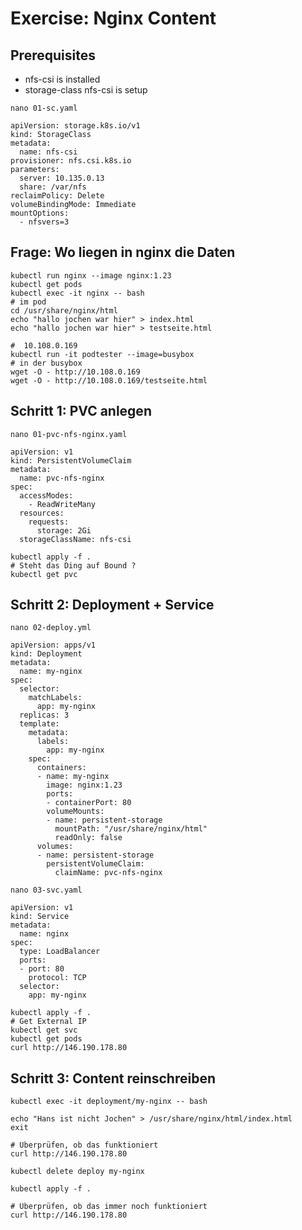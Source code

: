 # Exercise: Nginx Content 

## Prerequisites 

  * nfs-csi is installed
  * storage-class nfs-csi is setup

```
nano 01-sc.yaml
```

```
apiVersion: storage.k8s.io/v1
kind: StorageClass
metadata:
  name: nfs-csi
provisioner: nfs.csi.k8s.io
parameters:
  server: 10.135.0.13
  share: /var/nfs
reclaimPolicy: Delete
volumeBindingMode: Immediate
mountOptions:
  - nfsvers=3
```

## Frage: Wo liegen in nginx die Daten 

```
kubectl run nginx --image nginx:1.23 
kubectl get pods 
kubectl exec -it nginx -- bash
# im pod 
cd /usr/share/nginx/html
echo "hallo jochen war hier" > index.html
echo "hallo jochen war hier" > testseite.html

#  10.108.0.169
kubectl run -it podtester --image=busybox
# in der busybox 
wget -O - http://10.108.0.169
wget -O - http://10.108.0.169/testseite.html
```

## Schritt 1: PVC anlegen 

```
nano 01-pvc-nfs-nginx.yaml
```

```
apiVersion: v1
kind: PersistentVolumeClaim
metadata:
  name: pvc-nfs-nginx 
spec:
  accessModes:
    - ReadWriteMany
  resources:
    requests:
      storage: 2Gi
  storageClassName: nfs-csi
```

```
kubectl apply -f .
# Steht das Ding auf Bound ? 
kubectl get pvc 
```

## Schritt 2: Deployment + Service 

```
nano 02-deploy.yml 
```

```
apiVersion: apps/v1
kind: Deployment
metadata:
  name: my-nginx
spec:
  selector:
    matchLabels:
      app: my-nginx
  replicas: 3
  template:
    metadata:
      labels:
        app: my-nginx
    spec:
      containers:
      - name: my-nginx
        image: nginx:1.23
        ports:
        - containerPort: 80
        volumeMounts:
        - name: persistent-storage
          mountPath: "/usr/share/nginx/html"
          readOnly: false
      volumes:
      - name: persistent-storage
        persistentVolumeClaim:
          claimName: pvc-nfs-nginx
```

```
nano 03-svc.yaml 
```


```
apiVersion: v1
kind: Service
metadata:
  name: nginx
spec:
  type: LoadBalancer
  ports:
  - port: 80
    protocol: TCP
  selector:
    app: my-nginx
```

```
kubectl apply -f .
# Get External IP 
kubectl get svc
kubectl get pods
curl http://146.190.178.80
```

## Schritt 3: Content reinschreiben 

```
kubectl exec -it deployment/my-nginx -- bash
```

```
echo "Hans ist nicht Jochen" > /usr/share/nginx/html/index.html
exit 
```

```
# Überprüfen, ob das funktioniert
curl http://146.190.178.80 
```

```
kubectl delete deploy my-nginx
```

```
kubectl apply -f .
```

```
# Überprüfen, ob das immer noch funktioniert
curl http://146.190.178.80 
```
